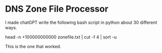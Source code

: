 # DNS Zone File Processor

I made chatGPT write the following bash script in python about 30 different ways.

 head -n +100000000000 zonefile.txt | cut -f 4 | sort -u

This is the one that worked.
